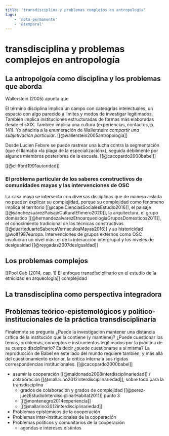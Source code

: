 ```yaml
---
title: 'transdisciplina y problemas complejos en antropología'
tags:
    - 'nota-permanente'
    - '&temporal'
---
```

# transdisciplina y problemas complejos en antropología

## La antropolgoía como disciplina y los problemas que aborda 

Wallerstein (2005) apunta que 

El término disciplina implica un campo con cateogrías intelectuales, un espacio con algo parecido a límites y modos de investigar legitimados. También implica instituciones estructuradas de formas más elaboradas desde el sXIX. También implica una cultura (experiencias, contactos, p. 141).  Yo añadiría a la enumeración de Wallerstein: *compartir una subjetivación particular*. [[@wallerstein2005antropologia]]

Desde Lucien Febvre se puede rastrear una lucha contra la segmentación (que él llamaba «la plaga de la especialización»), seguida débilmente por algunos miembros posteriores de la escuela. [[@cacopardo2000babel]]

[[@clifford1991autoridad]]

### El problema particular de los saberes constructivos de comunidades mayas y las intervenciones de OSC

La casa maya se intersecta con diversas disciplinas que de manera aislada no pueden explicar su complejidad, porque su complejidad como fenómeno implica el territorio [[@capelCienciasSocialesEstudio2016]], el paisaje [[@sanchezsuarezPaisajeCulturalEfimero2020]], la arquitectura, el grupo doméstico [[@hernandezalvarezEtnoarqueologiaGruposDomesticos2011]], el conocimiento tradicional de las técnicas constructivas [[@duarteduarteSaberesVernaculosMayas2016]] y su historicidad @wolf1987europa. Intervenciones de grupos externos como OSC involucran un nivel más: el de la interacción intergrupal y los niveles de desigualdad [[@reygadas2007desigualdad]]

    
## Los problemas complejos 

[[Pool Cab (2014, cap. 1) El enfoque transdisciplinario en el estudio de la etnicidad en arqueología]] complejidad

## La transdisciplina como perspectiva integradora

## Problemas teórico-epistemológicos y político-institucionales de la práctica transdisciplinaria

Finalemnte se pregunta ¿Puede la investigación mantener una distancia crítica de la institución que la contiene (y mantiene)? ¿Puede cuestionar los temas, problemas, conceptos e instrumentos legitimados por la práctica de su cuerpo disciplinario? Es decir ¿puede cuestionarse a sí misma? La reproducción de Babel en este lado del mundo requiere también, y más allá del cuestionamiento exterior, la crítica interna a sus rígidas correspondencias institucionales. [[@cacopardo2000babel]]


- asumir la cooperación [[@maldonado2008interdisciplinariedad]] / colaboración [[@mallarino2012interdisciplinariedad]], sobre todo para la transdisciplina
    - grados de colaboración y grados de complejidad [[@perez-juezEstudioInterdisciplinarHabitat2011]] punto 3
    - [[@montenegro2014experiencia]]
    - [[@mallarino2012interdisciplinariedad]]
- Problemas epistémicos de la cooperación
- Problemas inter-institucionales de la cooperación
- Problemas políticos y comunitarios de la cooperación
    - agendas e intereses distintos